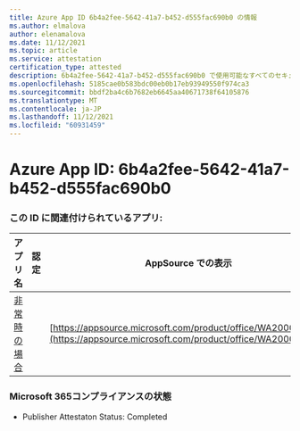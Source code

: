 ```yaml
---
title: Azure App ID 6b4a2fee-5642-41a7-b452-d555fac690b0 の情報
ms.author: elmalova
author: elenamalova
ms.date: 11/12/2021
ms.topic: article
ms.service: attestation
certification_type: attested
description: 6b4a2fee-5642-41a7-b452-d555fac690b0 で使用可能なすべてのセキュリティおよびコンプライアンス情報。
ms.openlocfilehash: 5185cae0b583bdc00eb0b17eb93949550f974ca3
ms.sourcegitcommit: bbdf2ba4c6b7682eb6645aa40671738f64105876
ms.translationtype: MT
ms.contentlocale: ja-JP
ms.lasthandoff: 11/12/2021
ms.locfileid: "60931459"
---
```

# <a name="azure-app-id-6b4a2fee-5642-41a7-b452-d555fac690b0"></a>Azure App ID: 6b4a2fee-5642-41a7-b452-d555fac690b0


### <a name="apps-associated-with-this-id"></a>この ID に関連付けられているアプリ:
| **アプリ名** | **認定** | **AppSource での表示** |
|--------------|---------------|-----------------------|
| [非常時の場合](https://docs.microsoft.com/microsoft-365-app-certification/forward/WA200003194) |  | [https://appsource.microsoft.com/product/office/WA200003194](https://appsource.microsoft.com/product/office/WA200003194) |

### <a name="microsoft-365-app-compliance-status"></a>Microsoft 365コンプライアンスの状態
- Publisher Attestaton Status: Completed
